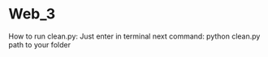 # Web_3
How to run clean.py:
Just enter in terminal next command: python clean.py path to your folder
